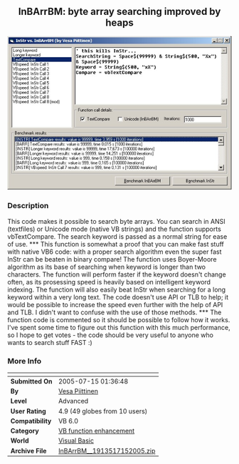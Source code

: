 ﻿<div align="center">

## InBArrBM: byte array searching improved by heaps

<img src="PIC200571571643576.jpg">
</div>

### Description

This code makes it possible to search byte arrays. You can search in ANSI (textfiles) or Unicode mode (native VB strings) and the function supports vbTextCompare. The search keyword is passed as a normal string for ease of use. *** This function is somewhat a proof that you can make fast stuff with native VB6 code: with a proper search algorithm even the super fast InStr can be beaten in binary compare! The function uses Boyer-Moore algorithm as its base of searching when keyword is longer than two characters. The function will perform faster if the keyword doesn't change often, as its prosessing speed is heavily based on intelligent keyword indexing. The function will also easily beat InStr when searching for a long keyword within a very long text. The code doesn't use API or TLB to help; it would be possible to increase the speed even further with the help of API and TLB. I didn't want to confuse with the use of those methods. *** The function code is commented so it should be possible to follow how it works. I've spent some time to figure out this function with this much performance, so I hope to get votes - the code should be very useful to anyone who wants to search stuff FAST :)
 
### More Info
 


<span>             |<span>
---                |---
**Submitted On**   |2005-07-15 01:36:48
**By**             |[Vesa Piittinen](https://github.com/Planet-Source-Code/PSCIndex/blob/master/ByAuthor/vesa-piittinen.md)
**Level**          |Advanced
**User Rating**    |4.9 (49 globes from 10 users)
**Compatibility**  |VB 6\.0
**Category**       |[VB function enhancement](https://github.com/Planet-Source-Code/PSCIndex/blob/master/ByCategory/vb-function-enhancement__1-25.md)
**World**          |[Visual Basic](https://github.com/Planet-Source-Code/PSCIndex/blob/master/ByWorld/visual-basic.md)
**Archive File**   |[InBArrBM\_\_1913517152005\.zip](https://github.com/Planet-Source-Code/vesa-piittinen-inbarrbm-byte-array-searching-improved-by-heaps__1-61710/archive/master.zip)








